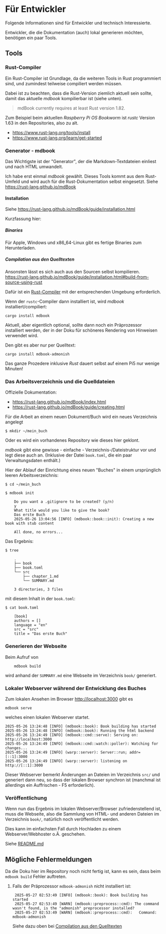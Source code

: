 # Für Entwickler

Folgende Informationen sind für Entwickler und technisch Interessierte.

Entwickler, die die Dokumentation (auch) lokal generieren möchten, benötigen ein paar Tools.

## Tools

<a name="rust-compiler"></a>
### Rust-Compiler

Ein Rust-Compiler ist Grundlage, da die weiteren Tools in Rust programmiert sind,
und zumindest teilweise compiliert werden müssen.

Dabei ist zu beachten, dass die Rust-Version ziemlich aktuell sein sollte,
damit das aktuelle *mdbook* kompilierbar ist (siehe unten).

> mdBook currently requires at least Rust version 1.82.

Zum Beispiel beim aktuellen *Raspberry Pi OS* *Bookworm* ist *rustc* Version 1.63 in den Repositories, also zu alt.

  - https://www.rust-lang.org/tools/install
  - https://www.rust-lang.org/learn/get-started


### Generator - mdbook

Das Wichtigste ist der "Generator", der die Markdown-Textdateien einliest und nach HTML umwandelt.

Ich habe erst einmal *mdbook* gewählt.
Dieses Tools kommt aus dem Rust-Umfeld und wird auch für die Rust-Dokumentation selbst eingesetzt.
Siehe <https://rust-lang.github.io/mdBook>

#### Installation

Siehe <https://rust-lang.github.io/mdBook/guide/installation.html>

Kurzfassung hier:

##### Binaries

Für Apple, Windows und x86_64-Linux gibt es fertige Binaries zum Herunterladen.

<a name="compile-from-sources"></a>
##### Compilation aus den Quelltexten

Ansonsten lässt es sich auch aus den Sourcen selbst kompilieren.
<https://rust-lang.github.io/mdBook/guide/installation.html#build-from-source-using-rust>

Dafür ist ein [Rust-Compiler](#rust-compiler) mit der entsprechenden Umgebung erforderlich.

Wenn der `rustc`-Compiler dann installiert ist, wird *mdbook* installiert/compiliert:

    cargo install mdbook

Aktuell, aber eigentlich optional, sollte dann noch ein Präprozessor installiert werden,
der in der Doku für schöneres Rendering von Hinweisen verwendet wird.

Den gibt es aber nur per Quelltext:

    cargo install mdbook-admonish

Das ganze Prozedere inklusive *Rust* dauert selbst auf einem Pi5 nur wenige Minuten!


### Das Arbeitsverzeichnis und die Quelldateien

Offizielle Dokumentation:

  - <https://rust-lang.github.io/mdBook/index.html>
  - <https://rust-lang.github.io/mdBook/guide/creating.html>

Für die Arbeit an einem neuen Dokument/Buch wird ein neues Verzeichnis angelegt

    $ mkdir ~/mein_buch

Oder es wird ein vorhandenes Repository wie dieses hier geklont.

*mdbook* gibt eine gewisse - einfache - Verzeichnis-/Dateistruktur vor und legt diese auch an.
(Inklusive der Datei `book.toml`, die ein paar Verwaltungsdaten enthält.)

Hier der Ablauf der Einrichtung eines neuen "Buches" in einem ursprünglich leeren Arbeitsverzeichnis:

    $ cd ~/mein_buch

    $ mdbook init

        Do you want a .gitignore to be created? (y/n)
        y
        What title would you like to give the book?
        Das erste Buch
        2025-05-26 13:04:56 [INFO] (mdbook::book::init): Creating a new book with stub content

        All done, no errors...

Das Ergebnis:

    $ tree

        .
        ├── book
        ├── book.toml
        └── src
            ├── chapter_1.md
            └── SUMMARY.md

        3 directories, 3 files

mit diesem Inhalt in der `book.toml`:

    $ cat book.toml

        [book]
        authors = []
        language = "en"
        src = "src"
        title = "Das erste Buch"


### Generieren der Webseite

Beim Aufruf von

        mdbook build

wird anhand der `SUMMARY.md` eine Webseite im Verzeichnis `book/` generiert.


### Lokaler Webserver während der Entwicklung des Buches

Zum lokalen Ansehen im Browser <http://localhost:3000> gibt es

    mdbook serve

welches einen lokalen Webserver startet.

    2025-05-26 13:24:48 [INFO] (mdbook::book): Book building has started
    2025-05-26 13:24:48 [INFO] (mdbook::book): Running the html backend
    2025-05-26 13:24:49 [INFO] (mdbook::cmd::serve): Serving on: http://localhost:3000
    2025-05-26 13:24:49 [INFO] (mdbook::cmd::watch::poller): Watching for changes...
    2025-05-26 13:24:49 [INFO] (warp::server): Server::run; addr=[::1]:3000
    2025-05-26 13:24:49 [INFO] (warp::server): listening on http://[::1]:3000

Dieser Webserver bemerkt Änderungen an Dateien im Verzeichnis `src/` und generiert dann neu,
so dass der lokalen Browser synchron ist (manchmal ist allerdings ein Auffrischen - F5 erforderlich).


### Veröffentlichung

Wenn nun das Ergebnis im lokalen Webserver/Browser zufriedenstellend ist,
muss die Webseite, also die Sammlung von HTML- und anderen Dateien im Verzeichnis `book/`,
natürlich noch veröffentlicht werden.

Dies kann im einfachsten Fall durch Hochladen zu einem Webserver/Webhoster o.Ä. geschehen.

Siehe [README.md](README.md)



## Mögliche Fehlermeldungen

Da die Doku hier im Repository noch nicht fertig ist, kann es sein, dass beim `mdbook build` Fehler auftreten.

1. Falls der Präprozessor `mdbook-admonish` nicht installiert ist:

        2025-05-27 02:53:49 [INFO] (mdbook::book): Book building has started
        2025-05-27 02:53:49 [WARN] (mdbook::preprocess::cmd): The command wasn't found, is the "admonish" preprocessor installed?
        2025-05-27 02:53:49 [WARN] (mdbook::preprocess::cmd): 	Command: mdbook-admonish

   Siehe dazu oben bei [Compilation aus den Quelltexten](#compile-from-sources)

